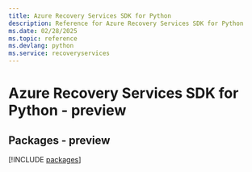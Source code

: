 ```yaml
---
title: Azure Recovery Services SDK for Python
description: Reference for Azure Recovery Services SDK for Python
ms.date: 02/28/2025
ms.topic: reference
ms.devlang: python
ms.service: recoveryservices
---
```

# Azure Recovery Services SDK for Python - preview
## Packages - preview
[!INCLUDE [packages](recovery-services-index.md)]